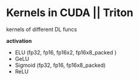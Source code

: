 # Kernels in CUDA || Triton

kernels of different DL funcs

**activation**
* ELU (fp32, fp16, fp16x2, fp16x8_packed )
* GeLU
* Sigmoid (fp32, fp16, fp16x8_packed)
* ReLU